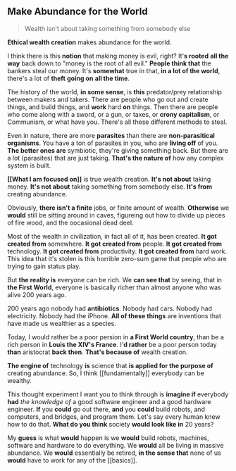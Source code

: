 ## Make Abundance for the World
> Wealth isn't about taking something from somebody else

__Ethical wealth creation__ makes abundance for the world.

I think there is this __notion__ that making money is evil, right?
It'__s rooted__ **all the way** back down to "money is the root of all evil."
__People think that__ the bankers steal our money.
It's __somewhat__ true in that,
__in a lot of the world__, 
there's a lot of **theft** __going on__ **all the time**.

The history of the world, __in some sense__, is **this** predator/prey relationship between makers and takers.
There are people who go out and create things, and build things, and __work__ hard __on__ things.
Then there are people who come along with a sword, or a gun, or taxes, or __crony capitalism__, or Communism, or what have you. There's all these different methods to steal.

Even in nature, there are more __parasites__ than there are __non-parasitical organisms__.
You have a ton of parasites in you, who are __living off__ of you.
__The better ones are__ symbiotic, they're giving something back.
But there are a lot (parasites) that are just taking. __That's the nature of__ how any complex system is built.

__[[What I am focused on]]__ is true wealth creation.
__It's not about__ taking money. 
__It's not about__ taking something from somebody else. 
__It's from__ creating abundance.

Obviously, __there isn't a finite__ jobs, or finite amount of wealth. 
__Otherwise__ we __would__ still be sitting around in caves, figureing out how to divide up pieces of fire wood, and the oocasional dead deel.

Most of the wealth in civilization, in fact all of it, has been created. 
__It got created from__ somewhere. 
__It got created from__ people. 
__It got created from__ technology. 
__It got created from__ productivity. 
__It got created from__ hard work.
This idea that it's stolen is this horrible zero-sum game that people who are trying to gain status play.

But __the reality is__ everyone can be rich.
We __can see that__ by seeing, that in __the First World__, everyone is basically richer than almost anyone who was alive 200 years ago.

200 years ago nobody had __antibiotics__.
Nobody had cars.
Nobody had electricity.
Nobody had the iPhone.
__All of these things__ are inventions that have made us wealthier as a species.

Today, I would rather be a poor persion in __a First World country__, than be a rich person in __Louis the XIV's France__.
I'__d rather__ be a poor person today __than__ aristocrat __back then__.
__That's because of__ wealth creation.

__The engine of__ technology __is__ science
that __is applied for the purpose of__ creating abundance.
So, I think [[fundamentally]] everybody can be wealthy.

This thought experiment I want you to think through is 
__imagine if__ everybody __had__ _the knowledge of_ a good software engineer and a good hardware engineer.
__If__ you __could__ go out there,
__and__ you __could__ build robots, and computers, and bridges, and program them.
Let's say every human knew how to do that.
__What do you think__ society __would look like in__ 20 years?

My __guess__ is
what __would__ happen is
we __would__ build robots, machines, software and hardware to do everything.
We __would__ all be living in massive abundance.
We __would__ essentially be retired, 
__in the sense that__ none of us __would__ have to work for any of the [[basics]]. 
